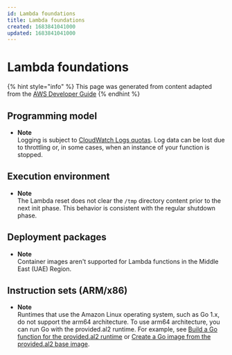```yaml
---
id: Lambda foundations
title: Lambda foundations
created: 1683841041000
updated: 1683841041000
---
```

# Lambda foundations

{% hint style="info" %}
This page was generated from content adapted from the [AWS Developer Guide](https://github.com/awsdocs/aws-lambda-developer-guide.git)
{% endhint %}

## Programming model

- **Note**  
Logging is subject to [CloudWatch Logs quotas](https://docs.aws.amazon.com/AmazonCloudWatch/latest/logs/cloudwatch_limits_cwl.html)\. Log data can be lost due to throttling or, in some cases, when an instance of your function is stopped\.


## Execution environment

- **Note**  
The Lambda reset does not clear the `/tmp` directory content prior to the next init phase\. This behavior is consistent with the regular shutdown phase\.


## Deployment packages

- **Note**  
Container images aren't supported for Lambda functions in the Middle East \(UAE\) Region\.


## Instruction sets (ARM/x86)

- **Note**  
Runtimes that use the Amazon Linux operating system, such as Go 1\.x, do not support the arm64 architecture\. To use arm64 architecture, you can run Go with the provided\.al2 runtime\. For example, see [Build a Go function for the provided\.al2 runtime](golang-package.md#golang-package-al2) or [Create a Go image from the provided\.al2 base image](go-image.md#go-image-al2)\.

